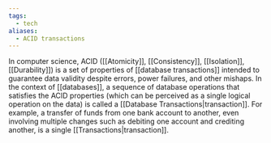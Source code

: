 ```yaml
---
tags:
  - tech
aliases:
  - ACID transactions
---
```

In computer science, ACID ([[Atomicity]], [[Consistency]], [[Isolation]], [[Durability]]) is a set of properties of [[database transactions]] intended to guarantee data validity despite errors, power failures, and other mishaps.
In the context of [[databases]], a sequence of database operations that satisfies the ACID properties (which can be perceived as a single logical operation on the data) is called a [[Database Transactions|transaction]].
For example, a transfer of funds from one bank account to another, even involving multiple changes such as debiting one account and crediting another, is a single [[Transactions|transaction]].
